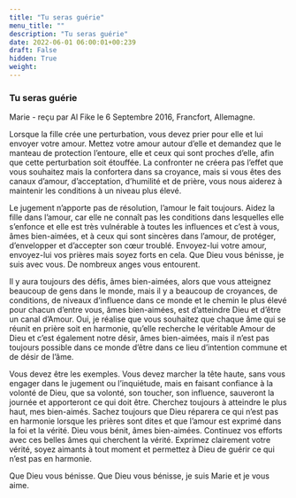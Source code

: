 ```yaml
---
title: "Tu seras guérie"
menu_title: ""
description: "Tu seras guérie"
date: 2022-06-01 06:00:01+00:239
draft: False
hidden: True
weight:
---
```

### Tu seras guérie

Marie - reçu par Al Fike le 6 Septembre 2016, Francfort, Allemagne.

Lorsque la fille crée une perturbation, vous devez prier pour elle et lui envoyer votre amour. Mettez votre amour autour d’elle et demandez que le manteau de protection l’entoure, elle et ceux qui sont proches d’elle, afin que cette perturbation soit étouffée. La confronter ne créera pas l’effet que vous souhaitez mais la confortera dans sa croyance, mais si vous êtes des canaux d’amour, d’acceptation, d’humilité et de prière, vous nous aiderez à maintenir les conditions à un niveau plus élevé.

Le jugement n’apporte pas de résolution, l’amour le fait toujours. Aidez la fille dans l’amour, car elle ne connaît pas les conditions dans lesquelles elle s’enfonce et elle est très vulnérable à toutes les influences et c’est à vous, âmes bien-aimées, et à ceux qui sont sincères dans l’amour, de protéger, d’envelopper et d’accepter son cœur troublé. Envoyez-lui votre amour, envoyez-lui vos prières mais soyez forts en cela. Que Dieu vous bénisse, je suis avec vous. De nombreux anges vous entourent.

Il y aura toujours des défis, âmes bien-aimées, alors que vous atteignez beaucoup de gens dans le monde, mais il y a beaucoup de croyances, de conditions, de niveaux d’influence dans ce monde et le chemin le plus élevé pour chacun d’entre vous, âmes bien-aimées, est d’atteindre Dieu et d’être un canal d’Amour. Oui, je réalise que vous souhaitez que chaque âme qui se réunit en prière soit en harmonie, qu’elle recherche le véritable Amour de Dieu et c’est également notre désir, âmes bien-aimées, mais il n’est pas toujours possible dans ce monde d’être dans ce lieu d’intention commune et de désir de l’âme.

Vous devez être les exemples. Vous devez marcher la tête haute, sans vous engager dans le jugement ou l’inquiétude, mais en faisant confiance à la volonté de Dieu, que sa volonté, son toucher, son influence, sauveront la journée et apporteront ce qui doit être. Cherchez toujours à atteindre le plus haut, mes bien-aimés. Sachez toujours que Dieu réparera ce qui n’est pas en harmonie lorsque les prières sont dites et que l’amour est exprimé dans la foi et la vérité. Dieu vous bénit, âmes bien-aimées. Continuez vos efforts avec ces belles âmes qui cherchent la vérité. Exprimez clairement votre vérité, soyez aimants à tout moment et permettez à Dieu de guérir ce qui n’est pas en harmonie.

Que Dieu vous bénisse. Que Dieu vous bénisse, je suis Marie et je vous aime.
